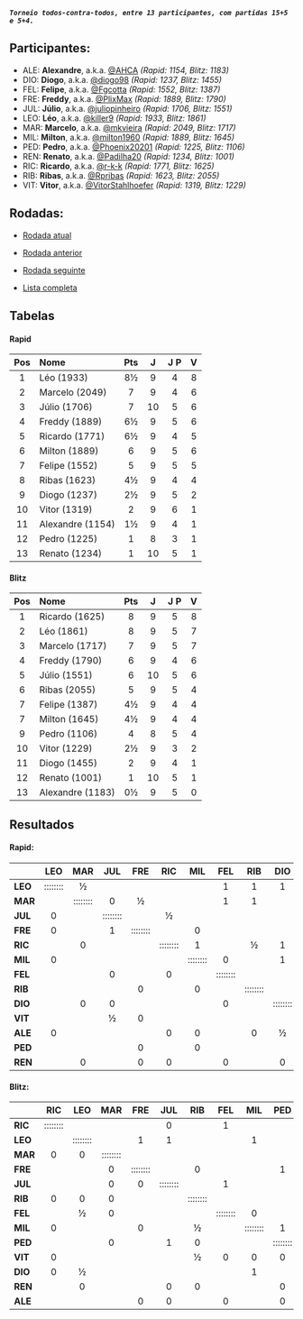 ***`Torneio todos-contra-todos, entre 13 participantes, com partidas 15+5 e 5+4.`***

## Participantes:

* ALE: **Alexandre**, a.k.a. [@AHCA](https://www.lichess.org/@/AHCA) *(Rapid: 1154, Blitz: 1183)*
* DIO: **Diogo**, a.k.a. [@diogo98](https://www.lichess.org/@/diogo98) *(Rapid: 1237, Blitz: 1455)*
* FEL: **Felipe**, a.k.a. [@Fgcotta](https://www.lichess.org/@/Fgcotta) *(Rapid: 1552, Blitz: 1387)*
* FRE: **Freddy**, a.k.a. [@PlixMax](https://www.lichess.org/@/PlixMax) *(Rapid: 1889, Blitz: 1790)*
* JUL: **Júlio**, a.k.a. [@juliopinheiro](https://www.lichess.org/@/juliopinheiro) *(Rapid: 1706, Blitz: 1551)*
* LEO: **Léo**, a.k.a. [@killer9](https://www.lichess.org/@/killer9) *(Rapid: 1933, Blitz: 1861)*
* MAR: **Marcelo**, a.k.a. [@mkvieira](https://www.lichess.org/@/mkvieira) *(Rapid: 2049, Blitz: 1717)*
* MIL: **Milton**, a.k.a. [@milton1960](https://www.lichess.org/@/milton1960) *(Rapid: 1889, Blitz: 1645)*
* PED: **Pedro**, a.k.a. [@Phoenix20201](https://www.lichess.org/@/Phoenix20201) *(Rapid: 1225, Blitz: 1106)*
* REN: **Renato**, a.k.a. [@Padilha20](https://www.lichess.org/@/Padilha20) *(Rapid: 1234, Blitz: 1001)*
* RIC: **Ricardo**, a.k.a. [@r-k-k](https://www.lichess.org/@/r-k-k) *(Rapid: 1771, Blitz: 1625)*
* RIB: **Ribas**, a.k.a. [@Rpribas](https://www.lichess.org/@/Rpribas) *(Rapid: 1623, Blitz: 2055)*
* VIT: **Vitor**, a.k.a. [@VitorStahlhoefer](https://www.lichess.org/@/VitorStahlhoefer) *(Rapid: 1319, Blitz: 1229)*

## Rodadas:

* [Rodada atual](https://grupo-de-xadrez.github.io/rodadas/10)

* [Rodada anterior](https://grupo-de-xadrez.github.io/rodadas/9)

* [Rodada seguinte](https://grupo-de-xadrez.github.io/rodadas/11)

* [Lista completa](https://grupo-de-xadrez.github.io/rodadas)

## Tabelas

#### Rapid

| Pos | Nome | Pts | J | J P | V |
| :---: | :--- | :---: | :---: | :---: | :---: |
| 1 | Léo (1933) | 8½ | 9 | 4 | 8 |
| 2 | Marcelo (2049) | 7 | 9 | 4 | 6 |
| 3 | Júlio (1706) | 7 | 10 | 5 | 6 |
| 4 | Freddy (1889) | 6½ | 9 | 5 | 6 |
| 5 | Ricardo (1771) | 6½ | 9 | 4 | 5 |
| 6 | Milton (1889) | 6 | 9 | 5 | 6 |
| 7 | Felipe (1552) | 5 | 9 | 5 | 5 |
| 8 | Ribas (1623) | 4½ | 9 | 4 | 4 |
| 9 | Diogo (1237) | 2½ | 9 | 5 | 2 |
| 10 | Vitor (1319) | 2 | 9 | 6 | 1 |
| 11 | Alexandre (1154) | 1½ | 9 | 4 | 1 |
| 12 | Pedro (1225) | 1 | 8 | 3 | 1 |
| 13 | Renato (1234) | 1 | 10 | 5 | 1 |

#### Blitz

| Pos | Nome | Pts | J | J P | V |
| :---: | :--- | :---: | :---: | :---: | :---: |
| 1 | Ricardo (1625) | 8 | 9 | 5 | 8 |
| 2 | Léo (1861) | 8 | 9 | 5 | 7 |
| 3 | Marcelo (1717) | 7 | 9 | 5 | 7 |
| 4 | Freddy (1790) | 6 | 9 | 4 | 6 |
| 5 | Júlio (1551) | 6 | 10 | 5 | 6 |
| 6 | Ribas (2055) | 5 | 9 | 5 | 4 |
| 7 | Felipe (1387) | 4½ | 9 | 4 | 4 |
| 7 | Milton (1645) | 4½ | 9 | 4 | 4 |
| 9 | Pedro (1106) | 4 | 8 | 5 | 4 |
| 10 | Vitor (1229) | 2½ | 9 | 3 | 2 |
| 11 | Diogo (1455) | 2 | 9 | 4 | 1 |
| 12 | Renato (1001) | 1 | 10 | 5 | 1 |
| 13 | Alexandre (1183) | 0½ | 9 | 5 | 0 |

## Resultados

#### Rapid:

| | LEO | MAR | JUL | FRE | RIC | MIL | FEL | RIB | DIO | VIT | ALE | PED | REN |
| :--- | :---: | :---: | :---: | :---: | :---: | :---: | :---: | :---: | :---: | :---: | :---: | :---: | :---: |
| **LEO** | :::::::: | ½ |  |  |  |  | 1 | 1 | 1 |  |  |  | 1 |
| **MAR** |  | :::::::: | 0 | ½ |  |  | 1 | 1 |  |  |  | 1 |  |
| **JUL** | 0 |  | :::::::: |  | ½ |  |  |  |  |  | 1 | 1 | 1 |
| **FRE** | 0 |  | 1 | :::::::: |  | 0 |  |  |  |  | 1 |  |  |
| **RIC** |  | 0 |  |  | :::::::: | 1 |  | ½ | 1 | ½ |  |  |  |
| **MIL** | 0 |  |  |  |  | :::::::: | 0 |  | 1 | 1 |  |  |  |
| **FEL** |  |  | 0 |  | 0 |  | :::::::: |  |  | 1 | 1 |  |  |
| **RIB** |  |  |  | 0 |  | 0 |  | :::::::: |  | 1 |  | 1 | 1 |
| **DIO** |  | 0 | 0 |  |  |  | 0 |  | :::::::: | 1 |  |  |  |
| **VIT** |  |  | ½ | 0 |  |  |  |  |  | :::::::: |  |  | 0 |
| **ALE** | 0 |  |  |  | 0 | 0 |  | 0 | ½ |  | :::::::: |  |  |
| **PED** |  |  |  | 0 |  | 0 |  |  |  | 0 | 0 | :::::::: | 1 |
| **REN** |  | 0 |  | 0 | 0 |  | 0 |  | 0 |  |  |  | :::::::: |

#### Blitz:

| | RIC | LEO | MAR | FRE | JUL | RIB | FEL | MIL | PED | VIT | DIO | REN | ALE |
| :--- | :---: | :---: | :---: | :---: | :---: | :---: | :---: | :---: | :---: | :---: | :---: | :---: | :---: |
| **RIC** | :::::::: |  |  |  | 0 |  | 1 |  |  |  |  | 1 | 1 |
| **LEO** |  | :::::::: |  | 1 | 1 |  |  | 1 |  |  |  |  | 1 |
| **MAR** | 0 | 0 | :::::::: |  |  |  |  |  |  |  | 1 | 1 |  |
| **FRE** |  |  | 0 | :::::::: |  | 0 |  |  | 1 | 1 |  | 1 |  |
| **JUL** |  |  | 0 | 0 | :::::::: |  | 1 |  |  | 1 | 1 |  |  |
| **RIB** | 0 | 0 | 0 |  |  | :::::::: |  |  |  |  |  |  | 1 |
| **FEL** |  | ½ | 0 |  |  |  | :::::::: | 0 |  |  | 1 | 1 |  |
| **MIL** | 0 |  |  | 0 |  | ½ |  | :::::::: | 1 |  |  |  | 1 |
| **PED** |  |  | 0 |  | 1 | 0 |  |  | :::::::: |  |  |  |  |
| **VIT** | 0 |  |  |  |  | ½ | 0 | 0 | 0 | :::::::: | 1 |  |  |
| **DIO** | 0 | ½ |  |  |  |  |  | 1 |  |  | :::::::: | 0 | ½ |
| **REN** |  | 0 |  |  | 0 | 0 |  |  | 0 | 0 |  | :::::::: |  |
| **ALE** |  |  |  | 0 | 0 |  | 0 |  | 0 |  |  |  | :::::::: |

